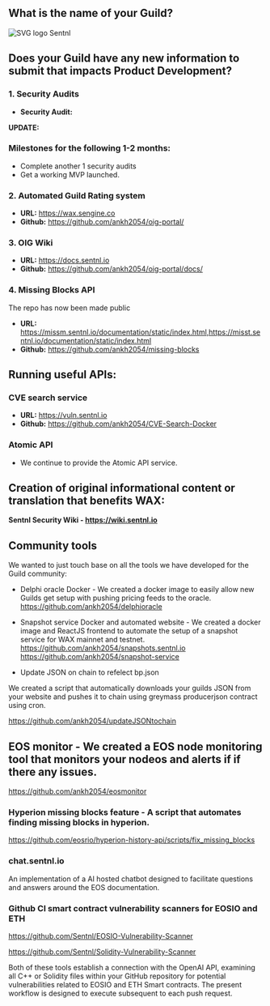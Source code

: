 ## What is the name of your Guild?

![SVG logo](https://www.sentnl.io/sentnl.svg)
Sentnl




## Does your Guild have any new information to submit that impacts Product Development?




### 1. Security Audits

- **Security Audit:** 



**UPDATE:**


### Milestones for the following 1-2 months:

- Complete another 1 security audits
- Get a working MVP launched.



### 2. Automated Guild Rating system

- **URL:** https://wax.sengine.co 
- **Github:** https://github.com/ankh2054/oig-portal/




### 3.  OIG Wiki

- **URL:** https://docs.sentnl.io 
- **Github:** https://github.com/ankh2054/oig-portal/docs/


### 4. Missing Blocks API

The repo has now been made public

- **URL:** https://missm.sentnl.io/documentation/static/index.html,https://misst.sentnl.io/documentation/static/index.html
- **Github:** https://github.com/ankh2054/missing-blocks



## Running useful APIs:


### CVE search service

- **URL:**  https://vuln.sentnl.io
- **Github:** https://github.com/ankh2054/CVE-Search-Docker


### Atomic API

- We continue to provide the Atomic API service.

## Creation of original informational content or translation that benefits WAX:

**Sentnl Security Wiki  - https://wiki.sentnl.io**



## Community tools 

We wanted to just touch base on all the tools we have developed for the Guild community:

* Delphi oracle Docker - We created a docker image to easily allow new Guilds get setup with pushing pricing feeds to the oracle.  https://github.com/ankh2054/delphioracle

* Snapshot service Docker and automated website - We created a docker image and ReactJS frontend to automate the setup of a snapshot service for WAX mainnet and testnet.
https://github.com/ankh2054/snapshots.sentnl.io
https://github.com/ankh2054/snapshot-service

* Update JSON on chain to refelect bp.json

We created a script that automatically downloads your guilds JSON from your website and pushes it to chain using greymass producerjson contract using cron.

https://github.com/ankh2054/updateJSONtochain

## EOS monitor - We created a EOS node monitoring tool that monitors your nodeos and alerts if if there any issues.

https://github.com/ankh2054/eosmonitor



### Hyperion missing blocks feature - A script that automates finding missing blocks in hyperion.

https://github.com/eosrio/hyperion-history-api/scripts/fix_missing_blocks 


### chat.sentnl.io

An implementation of a AI hosted chatbot designed to facilitate questions and answers around the EOS documentation. 


### Github CI smart contract vulnerability scanners for EOSIO and ETH

https://github.com/Sentnl/EOSIO-Vulnerability-Scanner

https://github.com/Sentnl/Solidity-Vulnerability-Scanner

Both of these tools establish a connection with the OpenAI API, examining all C++ or Solidity files within your GitHub repository for potential vulnerabilities related to EOSIO and ETH Smart contracts. The present workflow is designed to execute subsequent to each push request.




